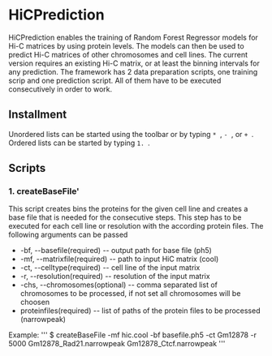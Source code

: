# HiCPrediction
HiCPrediction enables the training of Random Forest Regressor models for Hi-C matrices by using protein levels. The models can then be used to predict Hi-C matrices of other chromosomes and cell lines. The current version requires an existing Hi-C matrix, or at least the binning intervals for any prediction. The framework has 2 data preparation scripts, one training scrip and one prediction script. All of them have to be executed consecutively in order to work. 
## Installment
Unordered lists can be started using the toolbar or by typing `* `, `- `, or `+ `. Ordered lists can be started by typing `1. `.

## Scripts

### 1. createBaseFile'
This script creates bins the proteins for the given cell line and creates a base file that is needed for the consecutive steps. This step has to be executed for each cell line or resolution with the according protein files.
The following arguments can be passed
* -bf, --basefile(required) --  output path for base file  (ph5)
* -mf,  --matrixfile(required) -- path to input HiC matrix (cool)                                                        
* -ct, --celltype(required) -- cell line of the input matrix                                                
* -r, --resolution(required) -- resolution of the input matrix                                          
* -chs, --chromosomes(optional) -- comma separated list of chromosomes to be processed, if not set all chromosomes will be choosen
* proteinfiles(required) -- list of paths of the protein files to be processed  (narrowpeak)      


Example:
'''
$ createBaseFile -mf hic.cool -bf basefile.ph5 -ct Gm12878 -r 5000 Gm12878_Rad21.narrowpeak Gm12878_Ctcf.narrowpeak
'''
